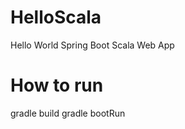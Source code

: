 HelloScala
==========

Hello World Spring Boot Scala Web App


How to run
==========

gradle build
gradle bootRun
```



